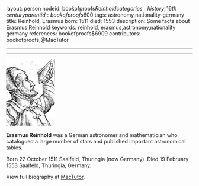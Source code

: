 layout: person
nodeid: bookofproofs$Reinhold
categories: history,16th-century
parentid: bookofproofs$600
tags: astronomy,nationality-germany
title: Reinhold, Erasmus
born: 1511
died: 1553
description: Some facts about Erasmus Reinhold
keywords: reinhold, erasmus,astronomy,nationality germany
references: bookofproofs$6909
contributors: bookofproofs,@MacTutor

---


---

![Reinhold.jpg](https://github.com/bookofproofs/bookofproofs.github.io/blob/main/_sources/_assets/images/portraits/Reinhold.jpg?raw=true)

**Erasmus Reinhold** was a German astronomer and mathematician who catalogued a large number of stars and published important astronomical tables.

Born 22 October 1511 Saalfeld, Thuringia (now Germany). Died 19 February 1553 Saalfeld, Thuringia, Germany.


View full biography at [MacTutor](https://mathshistory.st-andrews.ac.uk/Biographies/Reinhold/).